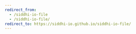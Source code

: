 ```yaml
---
redirect_from:
  - /siddhi-io-file
  - /siddhi-io-file/
redirect_to: https://siddhi-io.github.io/siddhi-io-file/
---
```

